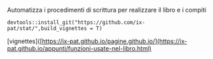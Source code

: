Automatizza i procedimenti di scrittura per realizzare il libro e i compiti

```
devtools::install_git("https://github.com/ix-pat/stat/",build_vignettes = T)
```
[vignettes]([https://ix-pat.github.io/pagine.github.io/](https://ix-pat.github.io/appunti/funzioni-usate-nel-libro.html)
